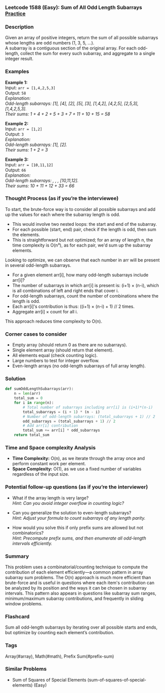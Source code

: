 ### Leetcode 1588 (Easy): Sum of All Odd Length Subarrays [Practice](https://leetcode.com/problems/sum-of-all-odd-length-subarrays)

### Description  
Given an array of positive integers, return the sum of all possible subarrays whose lengths are odd numbers (1, 3, 5, ...).  
A subarray is a contiguous section of the original array. For each odd-length, collect the sum for every such subarray, and aggregate to a single integer result.

### Examples  

**Example 1:**  
Input: `arr = [1,4,2,5,3]`  
Output: `58`  
*Explanation:  
Odd-length subarrays: [1], [4], [2], [5], [3], [1,4,2], [4,2,5], [2,5,3], [1,4,2,5,3].  
Their sums: 1 + 4 + 2 + 5 + 3 + 7 + 11 + 10 + 15 = 58*

**Example 2:**  
Input: `arr = [1,2]`  
Output: `3`  
*Explanation:  
Odd-length subarrays: [1], [2].  
Their sums: 1 + 2 = 3*

**Example 3:**  
Input: `arr = [10,11,12]`  
Output: `66`  
*Explanation:  
Odd-length subarrays: , , , [10,11,12].  
Their sums: 10 + 11 + 12 + 33 = 66*

### Thought Process (as if you’re the interviewee)  
To start, the brute-force way is to consider all possible subarrays and add up the values for each where the subarray length is odd.  
- This would involve two nested loops: the start and end of the subarray.  
- For each possible (start, end) pair, check if the length is odd, then sum the elements.  
- This is straightforward but not optimized; for an array of length n, the time complexity is O(n³), as for each pair, we'd sum up the subarray elements.

Looking to optimize, we can observe that each number in arr will be present in several odd-length subarrays.  
- For a given element arr[i], how many odd-length subarrays include arr[i]?  
- The number of subarrays in which arr[i] is present is: (i+1) × (n-i), which is all combinations of left and right ends that cover i.
- For odd-length subarrays, count the number of combinations where the length is odd.
- Each arr[i]'s contribution is thus: ((i+1) × (n-i) + 1) // 2 times.  
- Aggregate arr[i] × count for all i.

This approach reduces time complexity to O(n).

### Corner cases to consider  
- Empty array (should return 0 as there are no subarrays).
- Single element array (should return that element).
- All elements equal (check counting logic).
- Large numbers to test for integer overflow.
- Even-length arrays (no odd-length subarrays of full array length).

### Solution

```python
def sumOddLengthSubarrays(arr):
    n = len(arr)
    total_sum = 0
    for i in range(n):
        # Total number of subarrays including arr[i] is (i+1)*(n-i)
        total_subarrays = (i + 1) * (n - i)
        # Number of odd-length subarrays: (total_subarrays + 1) // 2
        odd_subarrays = (total_subarrays + 1) // 2
        # Add arr[i] contribution
        total_sum += arr[i] * odd_subarrays
    return total_sum
```

### Time and Space complexity Analysis  

- **Time Complexity:** O(n), as we iterate through the array once and perform constant work per element.
- **Space Complexity:** O(1), as we use a fixed number of variables regardless of the input size.

### Potential follow-up questions (as if you’re the interviewer)  

- What if the array length is very large?  
  *Hint: Can you avoid integer overflow in counting logic?*

- Can you generalize the solution to even-length subarrays?  
  *Hint: Adjust your formula to count subarrays of any length parity.*

- How would you solve this if only prefix sums are allowed but not combinatorics?  
  *Hint: Precompute prefix sums, and then enumerate all odd-length intervals efficiently.*

### Summary
This problem uses a combinatorial/counting technique to compute the contribution of each element efficiently—a common pattern in array subarray sum problems. The O(n) approach is much more efficient than brute-force and is useful in questions where each item's contribution can be analyzed by its position and the ways it can be chosen in subarray intervals. This pattern also appears in questions like subarray sum ranges, minimum/maximum subarray contributions, and frequently in sliding window problems.


### Flashcard
Sum all odd-length subarrays by iterating over all possible starts and ends, but optimize by counting each element’s contribution.

### Tags
Array(#array), Math(#math), Prefix Sum(#prefix-sum)

### Similar Problems
- Sum of Squares of Special Elements (sum-of-squares-of-special-elements) (Easy)